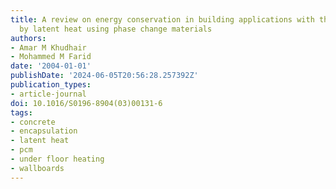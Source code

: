 ```yaml
---
title: A review on energy conservation in building applications with thermal storage
  by latent heat using phase change materials
authors:
- Amar M Khudhair
- Mohammed M Farid
date: '2004-01-01'
publishDate: '2024-06-05T20:56:28.257392Z'
publication_types:
- article-journal
doi: 10.1016/S0196-8904(03)00131-6
tags:
- concrete
- encapsulation
- latent heat
- pcm
- under floor heating
- wallboards
---
```


